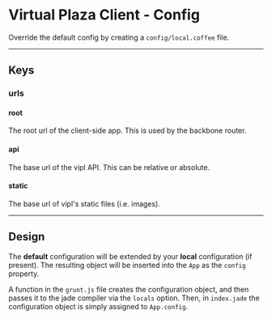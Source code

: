 
# Virtual Plaza Client - Config

Override the default config by creating a `config/local.coffee` file.


----------------------

## Keys

### urls

#### root

The root url of the client-side app. This is used by the backbone router.

#### api

The base url of the vipl API. This can be relative or absolute.

#### static

The base url of vipl's static files (i.e. images).

----------------------


## Design

The **default** configuration will be extended by your **local** configuration (if present). The resulting
object will be inserted into the `App` as the `config` property.

A function in the `grunt.js` file creates the configuration object, and then passes it to the jade compiler
via the `locals` option. Then, in `index.jade` the configuration object is simply assigned to `App.config`.

